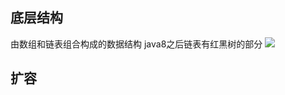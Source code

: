 ## 底层结构
由数组和链表组合构成的数据结构 java8之后链表有红黑树的部分
![](https://github.com/yuzhanwu/yunjin/master/docs/basic/image/hashmap1.jpg)
## 扩容